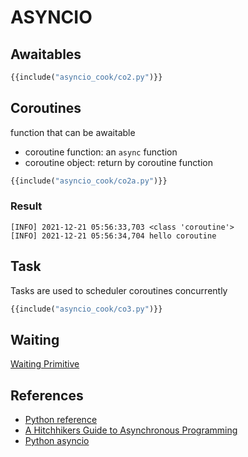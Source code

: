 # ASYNCIO

## Awaitables

```python
{{include("asyncio_cook/co2.py")}}
```

## Coroutines
function that can be awaitable  
- coroutine function: an `async` function  
- coroutine object: return by coroutine function  

```python
{{include("asyncio_cook/co2a.py")}}
```

### Result
```
[INFO] 2021-12-21 05:56:33,703 <class 'coroutine'>
[INFO] 2021-12-21 05:56:34,704 hello coroutine
```

## Task
Tasks are used to scheduler coroutines concurrently

```python
{{include("asyncio_cook/co3.py")}}
```

## Waiting
[Waiting Primitive](https://docs.python.org/3.8/library/asyncio-task.html#id9
)
## References
- [Python reference](https://docs.python.org/3.8/library/asyncio-task.html)
- [A Hitchhikers Guide to Asynchronous Programming](https://github.com/crazyguitar/pysheeet/blob/master/docs/appendix/python-concurrent.rst)
- [Python asyncio](https://bbc.github.io/cloudfit-public-docs/)